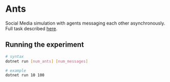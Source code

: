 # Ants

Social Media simulation with agents messaging each other asynchronously. Full task described [here](https://gist.github.com/mihirs16/cf35fe88a13c2df63477f5b33ece7a03).

## Running the experiment

```bash
# syntax
dotnet run [num_ants] [num_messages]

# example
dotnet run 10 100
```
